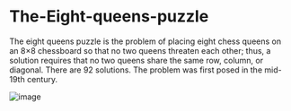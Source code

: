 # The-Eight-queens-puzzle
The eight queens puzzle is the problem of placing eight chess queens on an 8×8 chessboard so that no two queens threaten each other; thus, a solution requires that no two queens share the same row, column, or diagonal. There are 92 solutions. The problem was first posed in the mid-19th century.


![image](https://github.com/VardanKeshishyan/The-Eight-queens-puzzle/assets/138354187/8ac0066b-a873-406e-8351-db4c9577793d)
